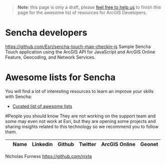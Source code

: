 > **Note**: this page is only a draft, please [feel free to help us](https://github.com/hhkaos/awesome-arcgis#contributions) to finish this page for the awesome list of resources for ArcGIS Developers.

# Sencha developers
<!-- START doctoc -->
<!-- END doctoc -->

https://github.com/Esri/sencha-touch-map-checkin-js
Sample Sencha Touch application using the ArcGIS API for JavaScript and ArcGIS Online Feature, Geocoding, and Network Services.

# Awesome lists for Sencha
You will find a lot of interesting resources to learn an improve your skills
with Sencha:
* [Curated list of awesome lists](https://github.com/sindresorhus/awesome)

#People you should know
They are not working on the support team and some may even not work at Esri,
but they are opening some projects and sharing insights related to this
technology so we recommend you to follow them.

||Name|Linkedin|Github|Twitter|ArcGIS Online|Geonet|
|---|---|---|---|---|---|---|

Nicholas Furness
https://github.com/nixta
